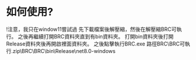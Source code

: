 # 如何使用?
!注意，我只在window11嘗試過
先下載檔案後解壓縮，然後在解壓縮BRC可執行。
之後再繼續打開BRC資料夾直到有bin資料夾。
打開bin資料夾後打開Release資料夾後再開啟裡面資料夾。
之後點擊執行BRC.exe
路徑BRC\BRC可執行.zip\BRC\BRC\bin\Release\net8.0-windows
